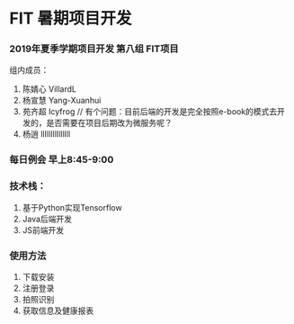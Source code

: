# FIT 暑期项目开发

### 2019年夏季学期项目开发 第八组 FIT项目 
组内成员：
1. 陈婧心 VillardL
2. 杨宣慧 Yang-Xuanhui
3. 苑齐超 Icyfrog               // 有个问题：目前后端的开发是完全按照e-book的模式去开发的，是否需要在项目后期改为微服务呢？
4. 杨逍 llIllIllIlllIll

### 每日例会 早上8:45-9:00

### 技术栈：
1. 基于Python实现Tensorflow
2. Java后端开发
3. JS前端开发

### 使用方法
1. 下载安装
2. 注册登录
3. 拍照识别
4. 获取信息及健康报表
